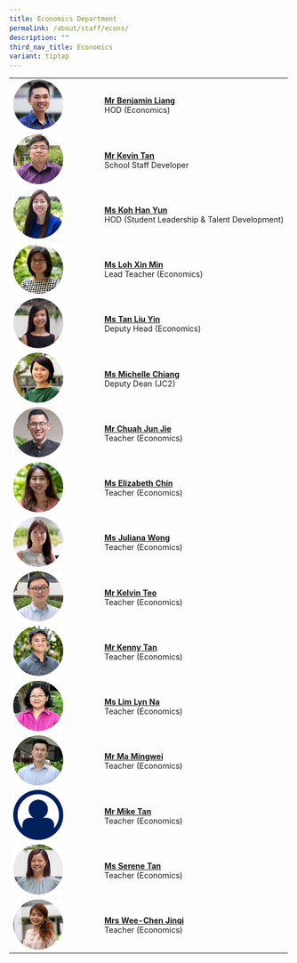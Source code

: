 ```yaml
---
title: Economics Department
permalink: /about/staff/econs/
description: ""
third_nav_title: Economics
variant: tiptap
---
```

<table style="minWidth: 50px">
<colgroup>
<col>
<col>
</colgroup>
<tbody>
<tr>
<td rowspan="1" colspan="1">
<div class="isomer-image-wrapper">
<img style="width: 60%;" height="auto" width="100%" src="/images/Staff/Econs-Benjamin-Liang_s.jpg">
</div>
</td>
<td rowspan="1" colspan="1">
<p><strong><a href="/about/staff/econs/mr-benjamin-liang/" rel="noopener noreferrer nofollow" target="_blank">Mr Benjamin Liang</a></strong> 
<br>HOD (Economics)</p>
</td>
</tr>
<tr>
<td rowspan="1" colspan="1">
<div class="isomer-image-wrapper">
<img style="width: 60%;" height="auto" width="100%" src="/images/Staff/Econs_KevinTan_s.jpg">
</div>
</td>
<td rowspan="1" colspan="1">
<p><strong><a href="/about/staff/econs/mr-kevin-tan/" rel="noopener noreferrer nofollow" target="_blank">Mr Kevin Tan</a></strong> 
<br>School Staff Developer</p>
</td>
</tr>
<tr>
<td rowspan="1" colspan="1">
<div class="isomer-image-wrapper">
<img style="width: 60%;" height="auto" width="100%" src="/images/Staff/Econs_KohHanYun_s.jpg">
</div>
</td>
<td rowspan="1" colspan="1">
<p><strong><a href="/about/staff/econs/ms-koh-han-yun/" rel="noopener noreferrer nofollow" target="_blank">Ms Koh Han Yun</a></strong> 
<br>HOD (Student Leadership &amp; Talent Development)</p>
</td>
</tr>
<tr>
<td rowspan="1" colspan="1">
<div class="isomer-image-wrapper">
<img style="width: 60%;" height="auto" width="100%" src="/images/Staff/Econs-Loh-Xin-Min_s.jpg">
</div>
</td>
<td rowspan="1" colspan="1">
<p><strong><a href="/about/staff/econs/ms-loh-xin-min/" rel="noopener noreferrer nofollow" target="_blank">Ms Loh Xin Min</a></strong> 
<br>Lead Teacher (Economics)</p>
</td>
</tr>
<tr>
<td rowspan="1" colspan="1">
<div class="isomer-image-wrapper">
<img style="width: 60%;" height="auto" width="100%" src="/images/Staff/Econs-Tan-Liu-Yin_s.jpg">
</div>
</td>
<td rowspan="1" colspan="1">
<p><strong><a href="/about/staff/econs/ms-tan-liu-yin/" rel="noopener noreferrer nofollow" target="_blank">Ms Tan Liu Yin</a></strong> 
<br>Deputy Head (Economics)</p>
<p></p>
<p></p>
<p></p>
</td>
</tr>
<tr>
<td rowspan="1" colspan="1">
<div class="isomer-image-wrapper">
<img style="width: 60%;" height="auto" width="100%" src="/images/Staff/Econs-Michelle-Chiang_s.jpg">
</div>
</td>
<td rowspan="1" colspan="1">
<p><strong><a href="/about/staff/econs/ms-michelle-chiang" rel="noopener noreferrer nofollow" target="_blank">Ms Michelle Chiang</a></strong> 
<br>Deputy Dean (JC2)</p>
</td>
</tr>
<tr>
<td rowspan="1" colspan="1">
<div class="isomer-image-wrapper">
<img style="width: 60%;" height="auto" width="100%" src="/images/Staff/econs-chuah-jj_s.jpg">
</div>
</td>
<td rowspan="1" colspan="1">
<p><strong><a href="/about/staff/econs/mr-chuah-jun-jie/" rel="noopener noreferrer nofollow" target="_blank">Mr Chuah Jun Jie</a></strong> 
<br>Teacher (Economics)</p>
</td>
</tr>
<tr>
<td rowspan="1" colspan="1">
<div class="isomer-image-wrapper">
<img style="width: 60%;" height="auto" width="100%" src="/images/Staff/Econs-Elizabeth-Chin_s.jpg">
</div>
</td>
<td rowspan="1" colspan="1">
<p><strong><a href="/about/staff/econs/ms-elizabeth-chin/" rel="noopener noreferrer nofollow" target="_blank">Ms Elizabeth Chin</a></strong> 
<br>Teacher (Economics)</p>
</td>
</tr>
<tr>
<td rowspan="1" colspan="1">
<div class="isomer-image-wrapper">
<img style="width: 60%;" height="auto" width="100%" src="/images/Staff/econs-juliana-wong_s.jpg">
</div>
</td>
<td rowspan="1" colspan="1">
<p><strong><a href="/about/staff/econs/ms-juliana-wong/" rel="noopener noreferrer nofollow" target="_blank">Ms Juliana Wong</a></strong> 
<br>Teacher (Economics)</p>
</td>
</tr>
<tr>
<td rowspan="1" colspan="1">
<div class="isomer-image-wrapper">
<img style="width: 60%;" height="auto" width="100%" src="/images/Staff/Econs_KelvinTeo_s.jpg">
</div>
</td>
<td rowspan="1" colspan="1">
<p><strong><a href="/about/staff/econs/mr-kelvin-teo/" rel="noopener noreferrer nofollow" target="_blank">Mr Kelvin Teo</a></strong> 
<br>Teacher (Economics)</p>
</td>
</tr>
<tr>
<td rowspan="1" colspan="1">
<div class="isomer-image-wrapper">
<img style="width: 60%;" height="auto" width="100%" src="/images/Staff/Econs_Kenny_Tan.jpg">
</div>
</td>
<td rowspan="1" colspan="1">
<p><strong><a href="/about/staff/econs/mr-kenny-tan/" rel="noopener noreferrer nofollow" target="_blank">Mr Kenny Tan</a></strong> 
<br>Teacher (Economics)</p>
</td>
</tr>
<tr>
<td rowspan="1" colspan="1">
<div class="isomer-image-wrapper">
<img style="width: 60%;" height="auto" width="100%" src="/images/Staff/Econs_Lim_LynNa_s.jpg">
</div>
</td>
<td rowspan="1" colspan="1">
<p><strong><a href="/about/staff/econs/ms-lim-lyn-na/" rel="noopener noreferrer nofollow" target="_blank">Ms Lim Lyn Na</a></strong> 
<br>Teacher (Economics)</p>
</td>
</tr>
<tr>
<td rowspan="1" colspan="1">
<div class="isomer-image-wrapper">
<img style="width: 60%;" height="auto" width="100%" src="/images/Staff/Econs-Mingwei_s.jpg">
</div>
</td>
<td rowspan="1" colspan="1">
<p><strong><a href="/about/staff/econs/mr-ma-mingwei/" rel="noopener noreferrer nofollow" target="_blank">Mr Ma Mingwei</a></strong> 
<br>Teacher (Economics)</p>
</td>
</tr>
<tr>
<td rowspan="1" colspan="1">
<div class="isomer-image-wrapper">
<img style="width: 60%;" height="auto" width="100%" alt="" src="/images/Staff/Staff-Profile.png">
</div>
</td>
<td rowspan="1" colspan="1">
<p><strong><a href="/about/staff/econs/mr-mike-tan" rel="noopener noreferrer nofollow" target="_blank">Mr Mike Tan</a></strong>
<br>Teacher (Economics)</p>
</td>
</tr>
<tr>
<td rowspan="1" colspan="1">
<div class="isomer-image-wrapper">
<img style="width: 60%;" height="auto" width="100%" src="/images/Staff/Econs-Serene-Tan_s.jpg">
</div>
</td>
<td rowspan="1" colspan="1">
<p><strong><a href="/about/staff/econs/ms-serene-tan/" rel="noopener noreferrer nofollow" target="_blank">Ms Serene Tan</a></strong> 
<br>Teacher (Economics)</p>
</td>
</tr>
<tr>
<td rowspan="1" colspan="1">
<div class="isomer-image-wrapper">
<img style="width: 60%;" height="auto" width="100%" src="/images/Staff/Econs-Chen-Jinqi_s.jpg">
</div>
</td>
<td rowspan="1" colspan="1">
<p><strong><a href="/about/staff/econs/mrs-wee-chen-jinqi/" rel="noopener noreferrer nofollow" target="_blank">Mrs Wee-Chen Jinqi</a></strong> 
<br>Teacher (Economics)</p>
</td>
</tr>
</tbody>
</table>
<p></p>
<p></p>
<p></p>
<p></p>
<p></p>
<p></p>